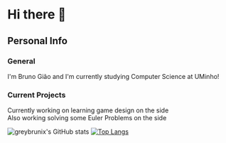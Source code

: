 # Hi there 👋
## Personal Info
### General
I'm Bruno Gião and I'm currently studying Computer Science at UMinho!

### Current Projects
Currently working on learning game design on the side <br />
Also working solving some Euler Problems on the side

![greybrunix's GitHub stats](https://github-readme-stats.vercel.app/api?username=greybrunix&count_private=true&show_icons=true&theme=synthwave)
[![Top Langs](https://github-readme-stats.vercel.app/api/top-langs/?username=greybrunix&layout=compact&langs_count=8&theme=synthwave)](https://github.com/anuraghazra/github-readme-stats)
